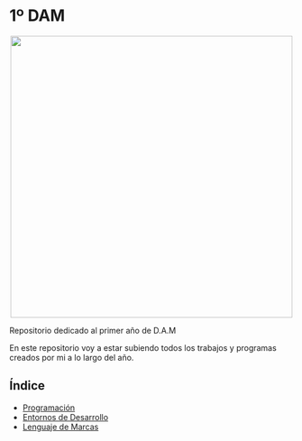 # 1º DAM

</div align="justify">

<p align="center">
  <img src="https://www3.gobiernodecanarias.org/medusa/edublog/iespuertodelacruztelesforobravo/wp-content/uploads/sites/408/2021/06/logotipo-fondo-transparente-4.png" width="500px">
</p>  


Repositorio dedicado al primer año de D.A.M

En este repositorio voy a estar subiendo todos los trabajos y programas creados por mi a lo largo del año.

## Índice
- [Programación](#https://github.com/Gavila25/1DAM/blob/main/1er%20Trimestre/Pro/Pro.md#programaci%C3%B3n)
- [Entornos de Desarrollo](#https://github.com/Gavila25/1DAM/blob/main/1er%20Trimestre/LND/LND.md#lenguaje-de-marcas)
- [Lenguaje de Marcas](#https://github.com/Gavila25/1DAM/blob/main/1er%20Trimestre/ETS/ETS.md#entornos-de-desarrollo)

</div>
